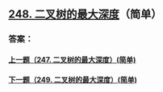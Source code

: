 ## [248. 二叉树的最大深度](https://leetcode-cn.com/problems/merge-two-sorted-lists/)（简单）





### 答案：



#### [上一题（247. 二叉树的最大深度）(简单)](https://github.com/sdwwld/leetCode/blob/master/src/main/java/com/wld/java/leetcode/leetCode0247.md)

#### [下一题（249. 二叉树的最大深度）(简单)](https://github.com/sdwwld/leetCode/blob/master/src/main/java/com/wld/java/leetcode/leetCode0249.md)